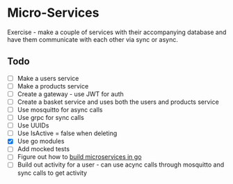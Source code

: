 # Micro-Services
Exercise - make a couple of services with their accompanying database and have them communicate with each other via sync or async.

## Todo
- [ ] Make a users service
- [ ] Make a products service
- [ ] Create a gateway - use JWT for auth
- [ ] Create a basket service and uses both the users and products service
- [ ] Use mosquitto for async calls
- [ ] Use grpc for sync calls
- [ ] Use UUIDs
- [ ] Use IsActive = false when deleting
- [x] Use go modules
- [ ] Add mocked tests
- [ ] Figure out how to [build microservices in go](https://www.google.com/search?q=go+microservices+example&oq=go+microservices+example&aqs=chrome.0.69i59j69i64l3j69i60l2.1650j0j7&sourceid=chrome&ie=UTF-8)
- [ ] Build out activity for a user - can use acync calls through mosquitto and sync calls to get activity
